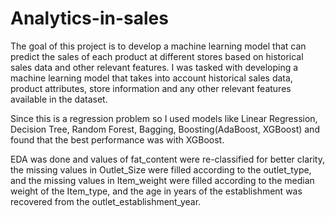# Analytics-in-sales

The goal of this project is to develop a machine learning model that can predict the sales of each product at different stores based on historical sales data and other relevant features. I was tasked with developing a machine learning model that takes into account historical sales data, product attributes, store information and any other relevant features available in the dataset.

Since this is a regression problem so I used models like Linear Regression, Decision Tree, Random Forest, Bagging, Boosting(AdaBoost, XGBoost) and found that the best performance was with XGBoost.

EDA was done and values of fat_content were re-classified for better clarity, the missing values in Outlet_Size were filled according to the outlet_type, and the missing values in Item_weight were filled according to the median weight of the Item_type, and the age in years of the establishment was recovered from the outlet_establishment_year.


